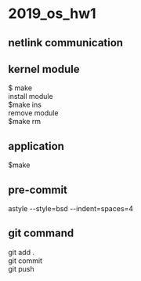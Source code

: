 # 2019_os_hw1

## netlink communication 

## kernel module

$ make </br>
install module </br>
$make ins </br>
remove module </br>
$make rm </br>

## application

$make </br>

## pre-commit

astyle --style=bsd --indent=spaces=4 </br>

## git command

git add . </br>
git commit </br>
git push </br>
